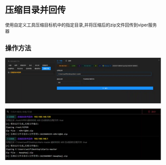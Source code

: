 # 压缩目录并回传

使用自定义工具压缩目标机中的指定目录,并将压缩后的zip文件回传到viper服务器

## 操作方法

![](img\Collection_ArchiveCollectedData_ArchiveViaCustomMethod\1.webp)

![](img\Collection_ArchiveCollectedData_ArchiveViaCustomMethod\2.webp)




